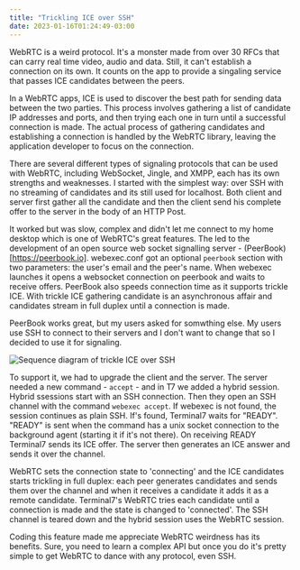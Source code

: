```yaml
---
title: "Trickling ICE over SSH"
date: 2023-01-16T01:24:49-03:00
---
```



WebRTC is a weird protocol. It's a monster made from over 30 RFCs 
that can carry real time video, audio and data. Still,
it can't establish a connection on its own. It counts
on the app to provide a singaling service that passes ICE
candidates between the peers.

In a WebRTC apps, ICE is used to discover the best path for sending data
between the two parties. This process involves gathering a list of candidate IP
addresses and ports, and then trying each one in turn until a successful
connection is made. The actual process of gathering candidates and establishing
a connection is handled by the WebRTC library, leaving the application
developer to focus on the connection.

There are several different types of signaling protocols that can be used with
WebRTC, including WebSocket, Jingle, and XMPP, each has its own strengths and
weaknesses. I started with the simplest way: over SSH with no streaming of
candidates and its still used for localhost. Both client and server first gather
all the candidate and then the client send his complete offer to the server
in the body of an HTTP Post.

It worked but was slow, complex and didn't let me connect to my
home desktop which is one of WebRTC's great features.
The led to the development of an open source web socket signalling server -
(PeerBook)[https://peerbook.io]. webexec.conf got an optional `peerbook` section
with two parameters: the user's email and the peer's name. When webexec
launches it opens a websocket connection on peerbook and waits to receive
offers. PeerBook also speeds connection time as it supports trickle ICE. With
trickle ICE gathering candidate is an asynchronous affair and  candidates
stream in full duplex until a connection is made.

PeerBook works great, but my users asked for somwthing else.
My users use SSH to connect to their servers and I don't want to change that so
I decided to use it for signaling.

![Sequence diagram of trickle ICE over SSH](/images/trickleice.jpeg)

To support it, we had to upgrade the client and the server.
The server needed a new command - `accept` - and in T7
 we added a hybrid session. Hybrid ssessions start with
an SSH connection. Then they open an SSH channel with the command
`webexec accept`. If webexec is not found, the session continues as plain SSH.
If's found, Terminal7 waits for "READY". "READY" is sent when the
command has a unix socket connection to the background agent 
(starting it if it's not there). On receiving READY
Terminal7 sends its ICE offer. The server then generates an ICE answer and
sends it over the channel.

WebRTC sets the connection state to 'connecting' and the ICE
candidates starts trickling in full duplex: each peer generates candidates and
sends them over the channel and when it receives a candidate it adds it as
a remote candidate. Terminal7's WebRTC tries each candidate until a connection
is made and the state is changed to 'connected'. The SSH channel is teared down
and the hybrid session uses the WebRTC session.

Coding this feature made me appreciate WebRTC weirdness has its benefits.
Sure, you need to learn a complex API but once you do it's pretty simple
to get WebRTC to dance with any protocol, even SSH.
